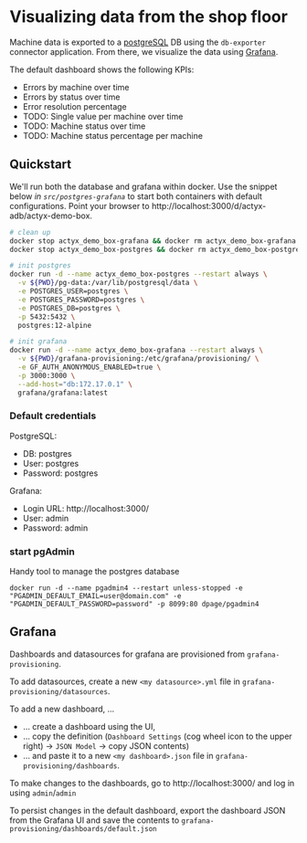 # Visualizing data from the shop floor

Machine data is exported to a [postgreSQL](https://www.postgresql.org/) DB using the `db-exporter` connector application. From there, we visualize the data using [Grafana](https://grafana.org/).

The default dashboard shows the following KPIs:
* Errors by machine over time 
* Errors by status over time
* Error resolution percentage
* TODO: Single value per machine over time
* TODO: Machine status over time
* TODO: Machine status percentage per machine

## Quickstart

We'll run both the database and grafana within docker. Use the snippet below _in `src/postgres-grafana`_ to start both containers with default configurations.
Point your browser to http://localhost:3000/d/actyx-adb/actyx-demo-box.

```bash
# clean up
docker stop actyx_demo_box-grafana && docker rm actyx_demo_box-grafana 
docker stop actyx_demo_box-postgres && docker rm actyx_demo_box-postgres 

# init postgres
docker run -d --name actyx_demo_box-postgres --restart always \
  -v ${PWD}/pg-data:/var/lib/postgresql/data \
  -e POSTGRES_USER=postgres \
  -e POSTGRES_PASSWORD=postgres \
  -e POSTGRES_DB=postgres \
  -p 5432:5432 \
  postgres:12-alpine

# init grafana
docker run -d --name actyx_demo_box-grafana --restart always \
  -v ${PWD}/grafana-provisioning:/etc/grafana/provisioning/ \
  -e GF_AUTH_ANONYMOUS_ENABLED=true \
  -p 3000:3000 \
  --add-host="db:172.17.0.1" \
  grafana/grafana:latest
```

### Default credentials

PostgreSQL:

* DB: postgres
* User: postgres
* Password: postgres

Grafana:

* Login URL: http://localhost:3000/
* User: admin
* Password: admin

### start pgAdmin

Handy tool to manage the postgres database

`docker run -d --name pgadmin4 --restart unless-stopped -e "PGADMIN_DEFAULT_EMAIL=user@domain.com" -e "PGADMIN_DEFAULT_PASSWORD=password" -p 8099:80 dpage/pgadmin4`

## Grafana

Dashboards and datasources for grafana are provisioned from `grafana-provisioning`.

To add datasources, create a new `<my datasource>.yml` file in `grafana-provisioning/datasources`.

To add a new dashboard, ...

* ... create a dashboard using the UI,
* ... copy the definition (`Dashboard Settings` (cog wheel icon to the upper right) ->  `JSON Model` -> copy JSON contents)
* ... and paste it to a new `<my dashboard>.json` file in `grafana-provisioning/dashboards`.

To make changes to the dashboards, go to http://localhost:3000/ and log in using `admin`/`admin`

To persist changes in the default dashboard, export the dashboard JSON from the Grafana UI and save the contents to `grafana-provisioning/dashboards/default.json`
